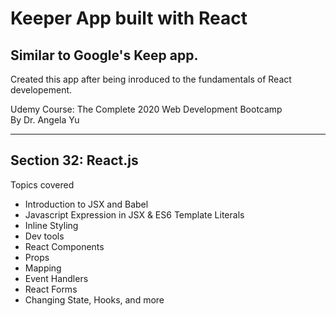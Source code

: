 # Keeper App built with React

## Similar to Google's Keep app.

Created this app after being inroduced to the fundamentals of React developement.

Udemy Course: The Complete 2020 Web Development Bootcamp
<br>
By Dr. Angela Yu
<hr>

## Section 32: React.js
Topics covered
- Introduction to JSX and Babel
- Javascript Expression in JSX & ES6 Template Literals
- Inline Styling
- Dev tools 
- React Components
- Props
- Mapping
- Event Handlers
- React Forms
- Changing State, Hooks, and more
